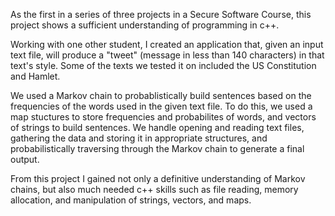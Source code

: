 As the first in a series of three projects in a Secure Software Course, this project shows a sufficient understanding of programming in c++. 

Working with one other student, I created an application that, given an input text file, will produce a "tweet" (message in less than 140 characters) in that text's style. Some of the texts we tested it on included the US Constitution and Hamlet.

We used a Markov chain to probablistically build sentences based on the frequencies of the words used in the given text file. To do this, we used a map stuctures to store frequencies and probabilites of words, and vectors of strings to build sentences. We handle opening and reading text files, gathering the data and storing it in appropriate structures, and probabilistically traversing through the Markov chain to generate a final output.  

From this project I gained not only a definitive understanding of Markov chains, but also much needed c++ skills such as file reading, memory allocation, and manipulation of strings, vectors, and maps. 
